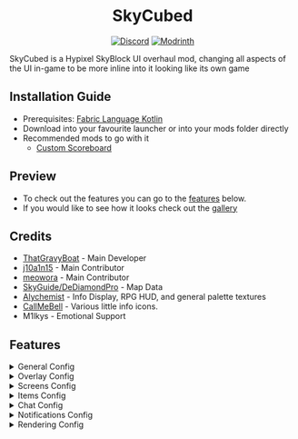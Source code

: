 <h1 align="center">
  SkyCubed
</h1>

<div align="center">

[![Discord](https://img.shields.io/discord/1296157888343179264?color=8c03fc&label=Discord&logo=discord&logoColor=white)](https://discord.gg/FsRc2GUwZR)
[![Modrinth](https://img.shields.io/modrinth/dt/znwUKvZc?style=flat&logo=modrinth)](https://modrinth.com/mod/skycubed)

</div>


SkyCubed is a Hypixel SkyBlock UI overhaul mod, changing all aspects of the UI in-game to be more inline into it looking like its own game

## Installation Guide
- Prerequisites: [Fabric Language Kotlin](https://modrinth.com/mod/fabric-language-kotlin)
- Download into your favourite launcher or into your mods folder directly
- Recommended mods to go with it
    - [Custom Scoreboard](https://modrinth.com/mod/skyblock-custom-scoreboard)

## Preview
- To check out the features you can go to the [features](#features) below.
- If you would like to see how it looks check out the [gallery](https://modrinth.com/project/skycubed/gallery)

## Credits
- [ThatGravyBoat](https://thatgravyboat.tech) - Main Developer
- [j10a1n15](https://modrinth.com/mod/skyblock-custom-scoreboard) - Main Contributor
- [meowora](https://modrinth.com/mod/skyocean) - Main Contributor
- [SkyGuide/DeDiamondPro](https://github.com/DeDiamondPro/SkyGuide) - Map Data
- [Alychemist](https://alyportfolio.carrd.co/) - Info Display, RPG HUD, and general palette textures
- [CallMeBell](https://modrinth.com/user/Bellz) - Various little info icons.
- M1lkys - Emotional Support

## Features

<details>
<summary>General Config</summary>

- Hidden Actionbar Widgets
- Hidden HUD Elements
- Quick Access to other SkyCubed configs
  - Minecraft Keybinds Screen
  - SkyCubed Notifications
  - SkyCubed SackHud Edit Screen
</details>

<details>
<summary>Overlay Config</summary>

- Info Overlay
  - Shows generalised information about your current location centered at the top of the screen.
- RPG Overlay
  - RPG style display with health, mana, (skyblock) xp, and air (if in water).
- Text Overlay
  - Movable text overlays for health, mana and defense.
- Tablist Overlay
  - A compact tablist with player sorting options.
- Sack Overlay
  - Displays specified items from your sacks with their amounts.
  - You can customize the items shown using `/skycubed sackhud`.
- Trophy Fish Overlay
  - Displays the amount of each trophy fish you have caught.
  - Has different toggles to show not unlocked ones, a checkmark or cross for caught/not caught, and more.
  - Best used with the [SkyBlock Profile Viewer](https://modrinth.com/mod/skyblock-profile-viewer) mod to update your data when out of sync.
- Map Overlay
  - Displays a map of the current area you are in.
  - Highlights NPCs and other important locations.
  - Can be toggled to show a minimap or a full screen map.
- Dungeon Map Overlay
  - Displays the current Dungeon map on your screen.
  - With customizable colors.
- Pickup Log Overlay
  - Displays the items you have picked up or dropped on screen.
  - Has an option for a compact view, sack items, and more.
- Commissions Overlay
    - Displays your current commissions and their progress on screen.
- NPC Overlay
  - Displays NPC messages on screen like in other games.
- Cold Overlay
  - When freezing in the Glacite Tunnels or Mineshafts, the vanilla freezing overlay appears on your screen.
- Movable Hotbar
- Wind Overlay
</details>

<details>
<summary>Screens Config</summary>

- Show Equipment
  - Like armor, equipment will show up next to your player in the inventory.
- Wardrobe Overlay
  - In the wardrobe, your armor will be displayed on a player for a better view.
</details>

<details>
<summary>Items Config</summary>

- Item Bars
    - Adds durability bars to items like drill fuel and snowballs in snow launchers.
- Cooldowns
    - Applies the vanilla cooldown effect to items with cooldowns, like the Grappling Hook.
</details>

<details>
<summary>Chat Config</summary>

- Modify Hypixel Commands
  - Adds Tab completion to various Hypixel commands.
- Chat Colors
  - Changes the color of the tab next to chat messages based on their type, such as private messages, guild messages, system messages, and public messages.
- Compact Chat
  - Compacts certain chat messages to reduce clutter, such as Hypixel experience gains, cooldowns, and pickaxe abilities.
- Messages to clean
  - Allows you to write your own filters using [regular expressions](https://regex101.com/) to remove unwanted chat messages.
</details>

<details>
<summary>Notifications Config</summary>

- Notifications
  - Customizable notifications for various events, actions, and general time sensitive messages.
  - Will show up as a toast notification in the top right corner of the screen.
  - You can view all notifications in the SkyCubed Notifications screen.
</details>

<details>
<summary>Rendering Config</summary>

- Show own Nametag
  - While in f3, displays your own nametag above your player.
</details>
